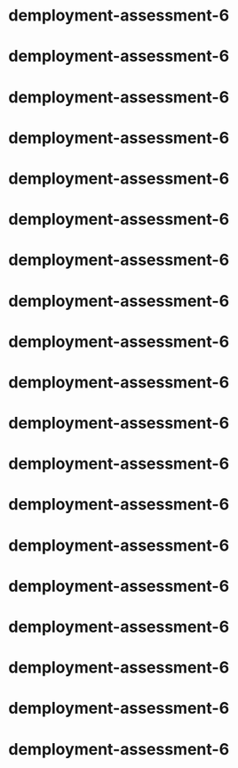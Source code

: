 # demployment-assessment-6
# demployment-assessment-6
# demployment-assessment-6
# demployment-assessment-6
# demployment-assessment-6
# demployment-assessment-6
# demployment-assessment-6
# demployment-assessment-6
# demployment-assessment-6
# demployment-assessment-6
# demployment-assessment-6
# demployment-assessment-6
# demployment-assessment-6
# demployment-assessment-6
# demployment-assessment-6
# demployment-assessment-6
# demployment-assessment-6
# demployment-assessment-6
# demployment-assessment-6
